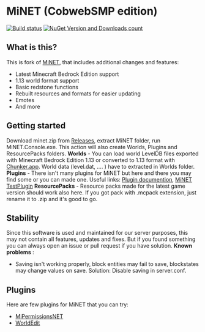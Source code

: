 
MiNET (CobwebSMP edition)
=====
[![Build status](https://github.com/CobwebSMP/MiNET/actions/workflows/dotnet.yml/badge.svg)](https://github.com/CobwebSMP/MiNET/actions/workflows/dotnet.yml)
[![NuGet Version and Downloads count](https://buildstats.info/nuget/MiNET-CobwebSMP)](https://www.nuget.org/packages/MiNET-CobwebSMP/) 

## What is this?

This is fork of [MiNET](https://github.com/NiclasOlofsson/MiNET), that includes additional changes and features:

 - Latest Minecraft Bedrock Edition support
 - 1.13 world format support
 - Basic redstone functions
 - Rebuilt resources and formats for easier updating
 - Emotes
 - And more

## Getting started
Download minet.zip from [Releases](https://github.com/CobwebSMP/MiNET/releases), extract MiNET folder, run MiNET.Console.exe.
This action will also create Worlds, Plugins and ResourcePacks folders.
**Worlds** - You can load world LevelDB files exported with Minecraft Bedrock Edition 1.13 or converted to 1.13 format with [Chunker.app](https://chunker.app/). World data (level.dat, .... ) have to extracted in Worlds folder.
**Plugins** - There isn't many plugins for MiNET but here and there you may find some or you can made one. Useful links: [Plugin documention](https://github.com/NiclasOlofsson/MiNET/wiki/Plugin-API-Documentation), [MiNET TestPlugin](https://github.com/NiclasOlofsson/MiNET/tree/master/src/MiNET/TestPlugin)
**ResourcePacks** - Resource packs made for the latest game version should work also here. If you got pack with .mcpack extension, just rename it to .zip and it's good to go.

## Stability
Since this software is used and maintained for our server purposes, this may not contain all features, updates and fixes.
But if you found something you can always open an issue or pull request if you have solution.
**Known problems** :
 - Saving isn't working properly, block entities may fail to save, blockstates may change values on save. Solution: Disable saving in server.conf.

## Plugins
Here are few plugins for MiNET that you can try:

 - [MiPermissionsNET](https://github.com/CupidonSauce173/MiPermissionsNET)
 - [WorldEdit](https://github.com/CobwebSMP/WorldEdit)

